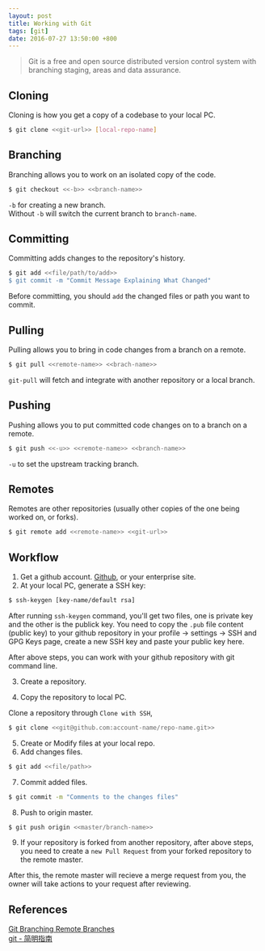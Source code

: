 ```yaml
---
layout: post
title: Working with Git
tags: [git]
date: 2016-07-27 13:50:00 +800
---
```


> Git is a free and open source distributed version control system with branching staging, areas and data assurance.

<!--more-->

## Cloning

Cloning is how you get a copy of a codebase to your local PC.

```bash
$ git clone <<git-url>> [local-repo-name]
```

## Branching

Branching allows you to work on an isolated copy of the code.

```bash
$ git checkout <<-b>> <<branch-name>>
```

`-b` for creating a new branch.   
Without `-b` will switch the current branch to `branch-name`.

## Committing

Committing adds changes to the repository's history.

```bash
$ git add <<file/path/to/add>>
$ git commit -m "Commit Message Explaining What Changed"
```

Before committing, you should `add` the changed files or path you want to commit.

## Pulling

Pulling allows you to bring in code changes from a branch on a remote.

```bash
$ git pull <<remote-name>> <<brach-name>>
```

`git-pull` will fetch and integrate with another repository or a local branch.

## Pushing

Pushing allows you to put committed code changes on to a branch on a remote.

```bash
$ git push <<-u>> <<remote-name>> <<branch-name>>
```

`-u` to set the upstream tracking branch.

## Remotes

Remotes are other repositories (usually other copies of the one being worked on, or forks).

```bash
$ git remote add <<remote-name>> <<git-url>>
```

## Workflow

1. Get a github account. [Github](https://github.com/), or your enterprise site.
2. At your local PC, generate a SSH key:

```bash
$ ssh-keygen [key-name/default rsa]
```

After running `ssh-keygen` command, you'll get two files, one is private key and the other is the publick key. You need to copy the `.pub` file content (public key) to your github repository in your profile -> settings -> SSH and GPG Keys page, create a new SSH key and paste your public key here.

After above steps, you can work with your github repository with git command line.


3. Create a repository.

4. Copy the repository to local PC.

Clone a repository through `Clone with SSH`, 

```bash
$ git clone <<git@github.com:account-name/repo-name.git>>
```


5. Create or Modify files at your local repo.
6. Add changes files.

```bash
$ git add <<file/path>>
```

7. Commit added files.

```bash
$ git commit -m "Comments to the changes files"
```

8. Push to origin master.

```bash
$ git push origin <<master/branch-name>>
```

9. If your repository is forked from another repository, after above steps, you need to create a `new Pull Request` from your forked repository to the remote master.

After this, the remote master will recieve a merge request from you, the owner will take actions to your request after reviewing.


## References

[Git Branching Remote Branches](https://git-scm.com/book/en/v2/Git-Branching-Remote-Branches)   
[git - 简明指南](http://rogerdudler.github.io/git-guide/index.zh.html)
